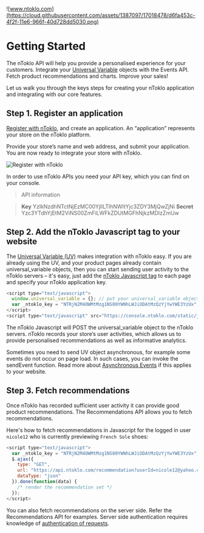 ![www.ntoklo.com](https://cloud.githubusercontent.com/assets/1387097/17018478/d6fa453c-4f2f-11e6-966f-40d728dd5030.png)

# Getting Started

The nToklo API will help you provide a personalised experience for your customers. Integrate your [Universal Variable](http://docs.qubitproducts.com/uv/intro/) objects with the Events API. Fetch product recommendations and charts. Improve your sales!

Let us walk you through the keys steps for creating your nToklo application and integrating with our core features.

## Step 1. Register an application
[Register with nToklo](http://console.ntoklo.com/register), and create an application. An “application” represents your store on the nToklo platform.

Provide your store’s name and web address, and submit your application. You are now ready to integrate your store with nToklo.

![Register with nToklo](https://cloud.githubusercontent.com/assets/1387097/17016906/20acf276-4f29-11e6-8ad7-b805a9c71873.gif)

In order to use nToklo APIs you need your API key, which you can find on your console.

> API information

> **Key**  YzlkNzdhNTctNjEzMC00YjllLTlhNWItYjc3ZDY3MjQwZjNi
>**Secret** Yzc3YTdhYjEtM2ViNS00ZmFiLWFkZDUtMGFhNjkzMDIzZmUw

## Step 2. Add the nToklo Javascript tag to your website
The [Universal Variable (UV)](http://docs.qubitproducts.com/uv/intro/) makes integration with nToklo easy. If you are already using the UV, and your product pages already contain universal_variable objects, then you can start sending user activity to the nToklo servers – it's easy, just add the [nToklo Javascript tag](/doc/api/js.md) to each page and specify your nToklo application key.

```javascript
<script type="text/javascript">
  window.universal_variable = {}; // put your universal_variable object here
  var _ntoklo_key = "NTRjN2M4OWMtMzg1NS00YWNhLWJiODAtMzQzYjYwYWE3YzUx";
</script>
<script type="text/javascript" src="https://console.ntoklo.com/static/js/ntoklo.js"></script>
```

The nToklo Javascript will POST the universal_variable object to the nToklo servers. nToklo records your store’s user activities, which allows us to provide personalised recommendations as well as informative analytics.

Sometimes you need to send UV object asynchronous, for example some events do not occur on page load. In such cases, you can invoke the sendEvent function. Read more about [Asynchronous Events](async_events.md) if this applies to your website.

## Step 3. Fetch recommendations
Once nToklo has recorded sufficient user activity it can provide good product recommendations. The Recommendations API allows you to fetch recommendations.

Here's how to fetch recommendations in Javascript for the logged in user `nicole12` who is currently previewing `French Sole` shoes:
```javascript
<script type="text/javascript">
  var _ntoklo_key = "NTRjN2M4OWMtMzg1NS00YWNhLWJiODAtMzQzYjYwYWE3YzUx";
  $.ajax({
    type: "GET",
    url: "https://api.ntoklo.com/recommendation?userId=nicole12@yahoo.com&productId=frenchsole_10201&client_key=" + _ntoklo_key,
    dataType: "json"
  }).done(function(data) {
    /* render the recommendation set */
  });
</script>
```
You can also fetch recommendations on the server side. Refer the Recommendations API for examples. Server side authentication requires knowledge of [authentication of requests](auth.md).



